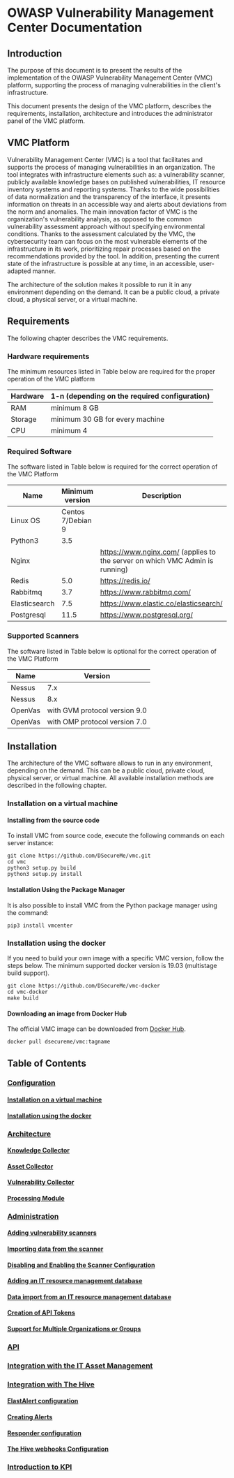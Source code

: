 # OWASP Vulnerability Management Center Documentation
## Introduction
The purpose of this document is to present the results of the implementation of the OWASP Vulnerability Management Center (VMC) platform, supporting the process of managing vulnerabilities in the client's infrastructure.

This document presents the design of the VMC platform, describes the requirements, installation, architecture and introduces the administrator panel of the VMC platform.

## VMC Platform
Vulnerability Management Center (VMC) is a tool that facilitates and supports the process of managing vulnerabilities in an organization. The tool integrates with infrastructure elements such as: a vulnerability scanner, publicly available knowledge bases on published vulnerabilities, IT resource inventory systems and reporting systems. Thanks to the wide possibilities of data normalization and the transparency of the interface, it presents information on threats in an accessible way and alerts about deviations from the norm and anomalies. The main innovation factor of VMC is the organization's vulnerability analysis, as opposed to the common vulnerability assessment approach without specifying environmental conditions. Thanks to the assessment calculated by the VMC, the cybersecurity team can focus on the most vulnerable elements of the infrastructure in its work, prioritizing repair processes based on the recommendations provided by the tool. In addition, presenting the current state of the infrastructure is possible at any time, in an accessible, user-adapted manner.

The architecture of the solution makes it possible to run it in any environment depending on the demand. It can be a public cloud, a private cloud, a physical server, or a virtual machine.

## Requirements
The following chapter describes the VMC requirements.

### Hardware requirements
The minimum resources listed in Table below are required for the proper operation of the VMC platform

|Hardware|1-n (depending on the required configuration)|
|--------|---------------------------------------------|
| RAM    |minimum 8 GB                                 |
| Storage|minimum 30 GB for every machine              |
| CPU    |minimum 4                                    |

### Required Software
The software listed in Table below is required for the correct operation of the VMC Platform

|Name          |Minimum version   | Description|
|--------------|------------------|------------------------------------------------------------------------------|
| Linux OS     | Centos 7/Debian 9|                                                                              |
| Python3      |  3.5             |                                                                              |
| Nginx        |                  |https://www.nginx.com/ (applies to the server on which VMC Admin is running)  |
| Redis        |  5.0             |https://redis.io/                                                             |
| Rabbitmq     |  3.7             |https://www.rabbitmq.com/                                                     |
| Elasticsearch|  7.5             |https://www.elastic.co/elasticsearch/                                         |
| Postgresql   | 11.5             |https://www.postgresql.org/                                                   |

### Supported Scanners
The software listed in Table below is optional for the correct operation of the VMC Platform

| Name    | Version                       |
|---------|-------------------------------|
| Nessus  | 7.x                           |
| Nessus  | 8.x                           |
| OpenVas | with GVM protocol version 9.0 |
| OpenVas | with OMP protocol version 7.0 |

## Installation
The architecture of the VMC software allows to run in any environment, depending on the demand. This can be a public cloud, private cloud, physical server, or virtual machine. All available installation methods are described in the following chapter.

### Installation on a virtual machine
#### Installing from the source code
To install VMC from source code, execute the following commands on each server instance:
```
git clone https://github.com/DSecureMe/vmc.git
cd vmc
python3 setup.py build
python3 setup.py install
```

#### Installation Using the Package Manager
It is also possible to install VMC from the Python package manager using the command:
```
pip3 install vmcenter
```

### Installation using the docker
If you need to build your own image with a specific VMC version, follow the steps below. The minimum supported docker version is 19.03 (multistage build support).

```
git clone https://github.com/DSecureMe/vmc-docker
cd vmc-docker
make build
```
#### Downloading an image from Docker Hub
The official VMC image can be downloaded from [Docker Hub](https://hub.docker.com/repository/docker/dsecureme/vmc).
```
docker pull dsecureme/vmc:tagname
```


## Table of Contents
###  [Configuration](./Configuration/README.md)
#### [Installation on a virtual machine](./Configuration/README.md#installation-on-a-virtual-machine)
#### [Installation using the docker](./Configuration/README.md#installation-using-the-docker)

###  [Architecture](./Architecture/README.md)
#### [Knowledge Collector](./Architecture/README.md#knowledge-collector)
#### [Asset Collector](./Architecture/README.md#asset-collector)
#### [Vulnerability Collector](./Architecture/README.md#vulnerability-collector)
#### [Processing Module](./Architecture/README.md#processing-module)

### [Administration](./Admin-Panel/README.md)
#### [Adding vulnerability scanners](./Admin-Panel/README.md#adding-vulnerability-scanners)
#### [Importing data from the scanner](./Admin-Panel/README.md#importing-data-from-the-scanners)
#### [Disabling and Enabling the Scanner Configuration](./Admin-Panel/README.md#disabling-and-enabling-the-scanner-configurations)
#### [Adding an IT resource management database](./Admin-Panel/README.md#adding-an-it-resource-management-database)
#### [Data import from an IT resource management database](./Admin-Panel/README.md#data-import-from-an-it-resource-management-database)
#### [Creation of API Tokens](./Admin-Panel/README.md#creation-of-api-tokens)
#### [Support for Multiple Organizations or Groups](./Admin-Panel/README.md#support-for-multiple-organizations-or-groups)

### [API](./API/README.md)
### [Integration with the IT Asset Management](./AM-integration/README.md)

### [Integration with The Hive](./HIVE-Integration/README.md)
#### [ElastAlert configuration](./HIVE-Integration/README.md#elastalert-configuration)
#### [Creating Alerts](./HIVE-Integration/README.md#creating-alerts)
#### [Responder configuration](./HIVE-Integration/README.md#responder-configuration)
#### [The Hive webhooks Configuration](./HIVE-Integration/README.md#the-hive-webhooks-configuration)

### [Introduction to KPI](./KPI/README.md)
